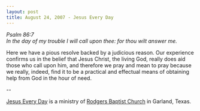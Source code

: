 ```yaml
---
layout: post
title: August 24, 2007 - Jesus Every Day
---
```


_Psalm 86:7  
In the day of my trouble I will call upon thee: for thou wilt
answer me._

Here we have a pious resolve backed by a judicious reason. Our
experience confirms us in the belief that Jesus Christ, the living
God, really does aid those who call upon him, and therefore we pray
and mean to pray because we really, indeed, find it to be a practical
and effectual means of obtaining help from God in the hour of need.

 --

<a href=http://jesuseveryday.net>Jesus Every Day</a> is a ministry of <a href=http://rodgersbaptist.net>Rodgers Baptist Church</a> in Garland, Texas.
